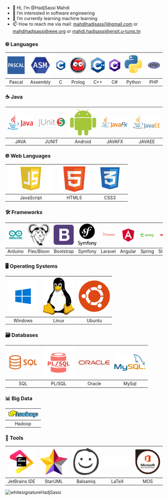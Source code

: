 - 👋 Hi, I’m @HadjSassi Mahdi
- 👀 I’m interested in software engineering
- 🌱 I’m currently learning machine learning
- 📫 How to reach me via mail: mahdihadjsassi1@gmail.com or mahdihadjsassi@ieee.org or mahdi.hadjsassi@ensit.u-tunis.tn

### 🌐 Languages

| <img src="https://github.com/HadjSassi/HadjSassi/blob/main/pascal.jpg?raw=true" alt="Pascal" width="100"> | <img src="https://github.com/HadjSassi/HadjSassi/blob/main/asm.png?raw=true" alt="Assembly" width="100"> | <img src="https://github.com/HadjSassi/HadjSassi/blob/main/c.png?raw=true" alt="C" width="100">| <img src="https://github.com/HadjSassi/HadjSassi/blob/main/prolog.png?raw=true" alt="Prolog" width="100"> | <img src="https://github.com/HadjSassi/HadjSassi/blob/main/c++.png?raw=true" alt="C++" width="100"> | <img src="https://github.com/HadjSassi/HadjSassi/blob/main/c%23.png?raw=true" alt="C#" width="100"> | <img src="https://github.com/HadjSassi/HadjSassi/blob/main/python.png?raw=true" alt="Python" width="100"> | <img src="https://github.com/HadjSassi/HadjSassi/blob/main/php.png?raw=true" alt="PHP" width="100"> |
|:---:|:---:|:---:|:---:|:---:|:---:|:---:|:---:|
| Pascal | Assembly | C | Prolog | C++ | C# | Python | PHP |

### ☕ Java

| <img src="https://github.com/HadjSassi/HadjSassi/blob/main/java.png?raw=true" alt="Java" width="100"> | <img src="https://github.com/HadjSassi/HadjSassi/blob/main/junit.png?raw=true" alt="JUnit" width="100"> | <img src="https://github.com/HadjSassi/HadjSassi/blob/main/android.png?raw=true" alt="Android" width="100"> | <img src="https://github.com/HadjSassi/HadjSassi/blob/main/javafx.png?raw=true" alt="JavaFX" width="100"> | <img src="https://github.com/HadjSassi/HadjSassi/blob/main/javaee.png?raw=true" alt="JavaEE" width="100"> |
|:---:|:---:|:---:|:---:|:---:|
| JAVA | JUNIT | Android | JAVAFX | JAVAEE |

### 🌐 Web Languages

| <img src="https://github.com/HadjSassi/HadjSassi/blob/main/js.png?raw=true" alt="JavaScript" width="150"> | <img src="https://github.com/HadjSassi/HadjSassi/blob/main/html.png?raw=true" alt="HTML5" width="100"> | <img src="https://github.com/HadjSassi/HadjSassi/blob/main/css.png?raw=true" alt="CSS3" width="100"> |
|:---:|:---:|:---:|
| JavaScript | HTML5 | CSS3 |

### 🛠️ Frameworks 

| <img src="https://github.com/HadjSassi/HadjSassi/blob/main/arduino.png?raw=true" alt="Arduino" width="100"> | <img src="https://github.com/HadjSassi/HadjSassi/blob/main/flex.png?raw=true" alt="Flex Bison" width="100"> | <img src="https://github.com/HadjSassi/HadjSassi/blob/main/bootstrap.png?raw=true" alt="Bootstrap" width="100"> | <img src="https://github.com/HadjSassi/HadjSassi/blob/main/symfony.png?raw=true" alt="Symfony" width="100"> | <img src="https://github.com/HadjSassi/HadjSassi/blob/main/laravel.png?raw=true" alt="Laravel" width="100"> | <img src="https://github.com/HadjSassi/HadjSassi/blob/main/angular.png?raw=true" alt="Angular" width="100"> | <img src="https://github.com/HadjSassi/HadjSassi/blob/main/spring.png?raw=true" alt="Spring" width="100"> | <img src="https://github.com/HadjSassi/HadjSassi/blob/main/streamlit.png?raw=true" alt="Streamlit" width="100"> | <img src="https://github.com/HadjSassi/HadjSassi/blob/main/selenium.png?raw=true" alt="Selenium" width="100">  | <img src="https://github.com/HadjSassi/HadjSassi/blob/main/unity.png?raw=true" alt="Unity" width="100"> |
|:---:|:---:|:---:|:---:|:---:|:---:|:---:|:---:|:---:|:---:|
| Arduino | Flex/Bison | Bootstrap | Symfony | Laravel | Angular | Spring | Streamlit | Selenium | Unity |


### 🖥️ Operating Systems 

| <img src="https://github.com/HadjSassi/HadjSassi/blob/main/windows.webp?raw=true" alt="Windows" width="100"> | <img src="https://github.com/HadjSassi/HadjSassi/blob/main/linux.png?raw=true" alt="Linux" width="100"> | <img src="https://github.com/HadjSassi/HadjSassi/blob/main/ubuntu.png?raw=true" alt="Ubuntu" width="100"> |
|:---:|:---:|:---:|
| Windows | Linux | Ubuntu |

### 🗃️ Databases

| <img src="https://github.com/HadjSassi/HadjSassi/blob/main/sql.png?raw=true" alt="SQL" width="100"> | <img src="https://github.com/HadjSassi/HadjSassi/blob/main/plsql.png?raw=true" alt="PLSQL" width="100"> | <img src="https://github.com/HadjSassi/HadjSassi/blob/main/oracle.png?raw=true" alt="Oracle" width="100"> | <img src="https://github.com/HadjSassi/HadjSassi/blob/main/mysql.png?raw=true" alt="MySql" width="100"> |
|:---:|:---:|:---:|:---:|
| SQL | PL/SQL | Oracle | MySql |


### 📊 Big Data

| <img src="https://github.com/HadjSassi/HadjSassi/blob/main/hadoop.png?raw=true" alt="Hadoop" width="100"> |
|:---:|
| Hadoop |

### 🔧 Tools 

| <img src="https://github.com/HadjSassi/HadjSassi/blob/main/jetbrains.png?raw=true" alt="JetBrains IDE" width="100"> | <img src="https://github.com/HadjSassi/HadjSassi/blob/main/staruml.png?raw=true" alt="StarUML" width="100"> | <img src="https://github.com/HadjSassi/HadjSassi/blob/main/balsamiq.png?raw=true" alt="Balsamiq" width="100"> | <img src="https://github.com/HadjSassi/HadjSassi/blob/main/latex.png?raw=true" alt="LaTeX" width="100"> | <img src="https://github.com/HadjSassi/HadjSassi/blob/main/mos.png?raw=true" alt="MOS" width="100"> |
|:---:|:---:|:---:|:---:|:---:|
| JetBrains IDE | StarUML | Balsamiq | LaTeX | MOS |

<img src="https://github.com/HadjSassi/HadjSassi/assets/74431887/63debbde-1a3e-4a70-9068-dead490d2434" alt="whitesignatureHadjSassi" width="200" height="200">
